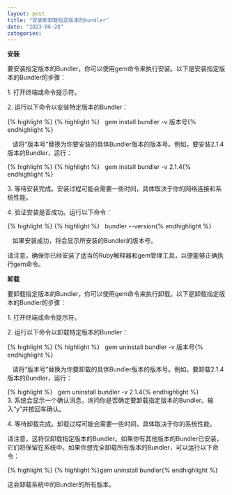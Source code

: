 ```yaml
---
layout: post
title: "安装和卸载指定版本的bundler"
date: "2023-06-28"
categories: 
---
```

<p><strong>安装</strong></p>

<p>要安装指定版本的Bundler，你可以使用gem命令来执行安装。以下是安装指定版本的Bundler的步骤：</p>

<p>1. 打开终端或命令提示符。</p>

<p>2. 运行以下命令以安装特定版本的Bundler：</p>

{% highlight %}
{% highlight %}&nbsp;&nbsp; gem install bundler -v 版本号{% endhighlight %}

<p>&nbsp;&nbsp; 请将&ldquo;版本号&rdquo;替换为你要安装的具体Bundler版本的版本号。例如，要安装2.1.4版本的Bundler，运行：</p>

{% highlight %}
{% highlight %}&nbsp;&nbsp; gem install bundler -v 2.1.4{% endhighlight %}

<p>3. 等待安装完成。安装过程可能会需要一些时间，具体取决于你的网络连接和系统性能。</p>

<p>4. 验证安装是否成功。运行以下命令：</p>

{% highlight %}
{% highlight %}&nbsp;&nbsp; bundler --version{% endhighlight %}

<p>&nbsp;&nbsp; 如果安装成功，将会显示所安装的Bundler的版本号。</p>

<p>请注意，确保你已经安装了适当的Ruby解释器和gem管理工具，以便能够正确执行gem命令。</p>

<p><strong>卸载</strong></p>

<p>要卸载指定版本的Bundler，你可以使用gem命令来执行卸载。以下是卸载指定版本的Bundler的步骤：</p>

<p>1. 打开终端或命令提示符。</p>

<p>2. 运行以下命令以卸载特定版本的Bundler：</p>

{% highlight %}
{% highlight %}&nbsp;&nbsp; gem uninstall bundler -v 版本号{% endhighlight %}

<p>&nbsp;&nbsp; 请将&ldquo;版本号&rdquo;替换为你要卸载的具体Bundler版本的版本号。例如，要卸载2.1.4版本的Bundler，运行：</p>

<p>{% highlight %}&nbsp;&nbsp; gem uninstall bundler -v 2.1.4{% endhighlight %}<br />
3. 系统会显示一个确认消息，询问你是否确定要卸载指定版本的Bundler。输入&ldquo;y&rdquo;并按回车确认。</p>

<p>4. 等待卸载完成。卸载过程可能会需要一些时间，具体取决于你的系统性能。</p>

<p>请注意，这将仅卸载指定版本的Bundler。如果你有其他版本的Bundler已安装，它们将保留在系统中。如果你想完全卸载所有版本的Bundler，可以运行以下命令：</p>

{% highlight %}
{% highlight %}gem uninstall bundler{% endhighlight %}

<p>这会卸载系统中的Bundler的所有版本。</p>

